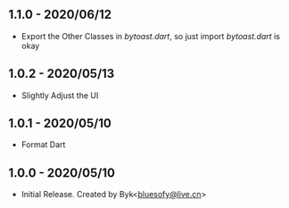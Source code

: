 ## 1.1.0 - 2020/06/12

* Export the Other Classes in *bytoast.dart*, so just import *bytoast.dart* is okay


## 1.0.2 - 2020/05/13

* Slightly Adjust the UI


## 1.0.1 - 2020/05/10

* Format Dart


## 1.0.0 - 2020/05/10

* Initial Release. Created by Byk<<bluesofy@live.cn>>

